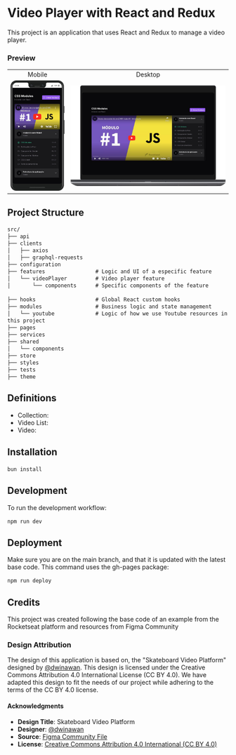 # Video Player with React and Redux

This project is an application that uses React and Redux to manage a video player.

### Preview
<table>
  <tr>
    <td align="center">Mobile</td>
    <td align="center">Desktop</td>
  </tr>
  <tr>
    <td><img src="./previews/mobile-version.png" width="300" /></td>
    <td><img src="./previews/desktop-version.png" /></td>
  </tr>
</table>

## Project Structure

```text
src/
├── api
├── clients
│   ├── axios
│   ├── graphql-requests
├── configuration
├── features                # Logic and UI of a especific feature
│   └── videoPlayer         # Video player feature
│       └── components      # Specific components of the feature

├── hooks                   # Global React custom hooks
├── modules                 # Business logic and state management
│   └── youtube             # Logic of how we use Youtube resources in this project
├── pages
├── services
├── shared
│   └── components
├── store
├── styles
├── tests
├── theme
```

## Definitions

- Collection:
- Video List:
- Video:


## Installation

```
bun install
```

## Development

To run the development workflow:

```
npm run dev
```


## Deployment

Make sure you are on the main branch, and that it is updated with the latest base code. This command uses the gh-pages package:

```
npm run deploy
```

## Credits

This project was created following the base code of an example from the Rocketseat platform and resources from Figma Community

### Design Attribution

The design of this application is based on, the "Skateboard Video Platform" designed by [@dwinawan](https://www.dwinawan.com). This design is licensed under the Creative Commons Attribution 4.0 International License (CC BY 4.0). We have adapted this design to fit the needs of our project while adhering to the terms of the CC BY 4.0 license.


#### Acknowledgments

- **Design Title**: Skateboard Video Platform
- **Designer**: [@dwinawan](https://www.dwinawan.com)
- **Source**: [Figma Community File](https://www.figma.com/community/file/990181064583275410/skateboard-video-platform)
- **License**: [Creative Commons Attribution 4.0 International (CC BY 4.0)](http://creativecommons.org/licenses/by/4.0/)
